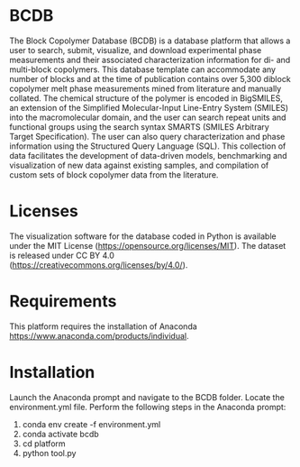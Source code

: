 # BCDB
The Block Copolymer Database (BCDB) is a database platform that allows a user to search, submit, visualize, and download experimental phase measurements and their associated characterization information for di- and multi-block copolymers. This database template can accommodate any number of blocks and at the time of publication contains over 5,300 diblock copolymer melt phase measurements mined from literature and manually collated. The chemical structure of the polymer is encoded in BigSMILES, an extension of the Simplified Molecular-Input Line-Entry System (SMILES) into the macromolecular domain, and the user can search repeat units and functional groups using the search syntax SMARTS (SMILES Arbitrary Target Specification). The user can also query characterization and phase information using the Structured Query Language (SQL). This collection of data facilitates the development of data-driven models, benchmarking and visualization of new data against existing samples, and compilation of custom sets of block copolymer data from the literature.  

# Licenses
The visualization software for the database coded in Python is available under the MIT License (https://opensource.org/licenses/MIT). The dataset is released under CC BY 4.0 (https://creativecommons.org/licenses/by/4.0/).

# Requirements
This platform requires the installation of Anaconda https://www.anaconda.com/products/individual.

# Installation
Launch the Anaconda prompt and navigate to the BCDB folder. Locate the environment.yml file. Perform the following steps in the Anaconda prompt:
1. conda env create -f environment.yml
2. conda activate bcdb
3. cd platform
4. python tool.py

